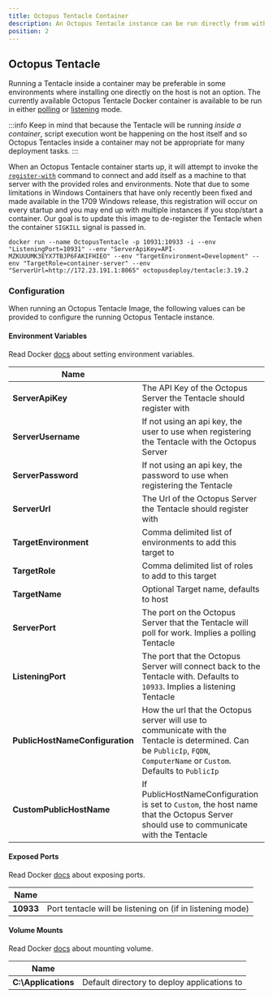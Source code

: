 ```yaml
---
title: Octopus Tentacle Container
description: An Octopus Tentacle instance can be run directly from within a container.
position: 2
---
```


## Octopus Tentacle
Running a Tentacle inside a container may be preferable in some environments where installing one directly on the host is not an option. The currently available Octopus Tentacle Docker container is available to be run in either [polling](docs/infrastructure/windows-targets/polling-tentacles/index.md) or [listening](/docs/infrastructure/windows-targets/listening-tentacles/index.md) mode.

:::info
 Keep in mind that because the Tentacle will be running _inside a container_, script execution wont be happening on the host itself and so Octopus Tentacles inside a container may not be appropriate for many deployment tasks.
:::

When an Octopus Tentacle container starts up, it will attempt to invoke the [`register-with`](/docs/api-and-integration/tentacle.exe-command-line/register-with.md) command to connect and add itself as a machine to that server with the provided roles and environments. Note that due to some limitations in Windows Containers that have only recently been fixed and made available in the 1709 Windows release, this registration will occur on every startup and you may end up with multiple instances if you stop/start a container. Our goal is to update this image to de-register the Tentacle when the container `SIGKILL` signal is passed in.

```
docker run --name OctopusTentacle -p 10931:10933 -i --env "ListeningPort=10931" --env "ServerApiKey=API-MZKUUUMK3EYX7TBJP6FAKIFHIEO" --env "TargetEnvironment=Development" --env "TargetRole=container-server" --env "ServerUrl=http://172.23.191.1:8065" octopusdeploy/tentacle:3.19.2
```

### Configuration
When running an Octopus Tentacle Image, the following values can be provided to configure the running Octopus Tentacle instance.

#### Environment Variables
Read Docker [docs](https://docs.docker.com/engine/reference/commandline/run/#set-environment-variables--e---env---env-file) about setting environment variables.

|  Name       |    |
| ------------- | ------- |
|**ServerApiKey**|The API Key of the Octopus Server the Tentacle should register with|
|**ServerUsername**|If not using an api key, the user to use when registering the Tentacle with the Octopus Server|
|**ServerPassword**|If not using an api key, the password to use when registering the Tentacle|
|**ServerUrl**|The Url of the Octopus Server the Tentacle should register with|
|**TargetEnvironment**|Comma delimited list of environments to add this target to|
|**TargetRole**|Comma delimited list of roles to add to this target|
|**TargetName**|Optional Target name, defaults to host|
|**ServerPort**|The port on the Octopus Server that the Tentacle will poll for work. Implies a polling Tentacle|
|**ListeningPort**|The port that the Octopus Server will connect back to the Tentacle with. Defaults to `10933`. Implies a listening Tentacle|
|**PublicHostNameConfiguration**|How the url that the Octopus server will use to communicate with the Tentacle is determined. Can be `PublicIp`, `FQDN`, `ComputerName` or `Custom`. Defaults to `PublicIp`|
|**CustomPublicHostName**|If PublicHostNameConfiguration is set to `Custom`, the host name that the Octopus Server should use to communicate with the Tentacle|

#### Exposed Ports
Read Docker [docs](https://docs.docker.com/engine/reference/commandline/run/#publish-or-expose-port--p---expose) about exposing ports.

|  Name       |    |
| ------------- | ------- |
|**10933**|Port tentacle will be listening on (if in listening mode)|

#### Volume Mounts
Read Docker [docs](https://docs.docker.com/engine/reference/commandline/run/#mount-volume--v---read-only) about mounting volume.

|  Name       |    |
| ------------- | ------- |
|**C:\Applications**|Default directory to deploy applications to|

